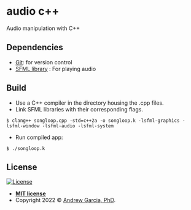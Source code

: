 # audio c++

Audio manipulation with C++

## Dependencies

- [Git](https://git-scm.com): for version control
- [SFML library](https://github.com/SFML/SFML) : For playing audio

## Build 

- Use a C++ compiler in the directory housing the .cpp files. 
- Link SFML libraries with their corresponding flags. 

``` shell
$ clang++ songloop.cpp -std=c++2a -o songloop.k -lsfml-graphics -lsfml-window -lsfml-audio -lsfml-system
```

- Run compiled app:

``` shell
$ ./songloop.k
```

## License

[![License](http://img.shields.io/:license-mit-blue.svg?style=flat-square)](http://badges.mit-license.org)

- **[MIT license](./LICENSE)**
- Copyright 2022 © <a href="https://github.com/andrewrgarcia" target="_blank">Andrew Garcia, PhD</a>.
